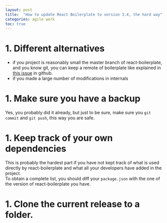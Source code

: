 ```yaml
---
layout: post
title:  "How to update React Boilerplate to version 3.4, the hard way"
categories: agile work
toc: true
---
```


<style>
.toc-entry {
    display: block !important;
}
.toc-entry:first-child {
border-top: 1px solid #777
}
.toc-entry:last-child {
border-bottom: 1px solid #777
}
</style>

# 1. Different alternatives

* if you project is reasonably small the master branch of react-boilerplate, and you know git, you can keep a remote of boilerplate like explained in [this issue](https://github.com/mxstbr/react-boilerplate/issues/889) in github.
* if you made a large number of modifications in internals

# 1.  Make sure you have a backup

Yes, you probably did it already, but just to be sure, make sure you `git commit` and `git push`, this way you are safe.

# 1. Keep track of your own dependencies

This is probably the hardest part if you have not kept track of what is used directly by react-boilerplate and what all your developers have added in the project.  
To obtain a complete list, you should diff your  `package.json` with the one of the version of react-boilerplate you have.

# 1.  Clone the current release to a folder.